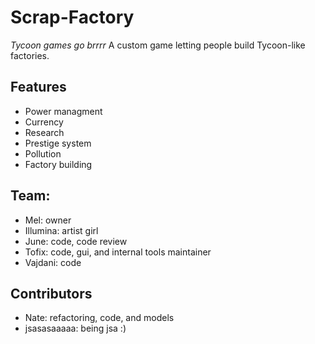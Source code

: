 # Scrap-Factory
*Tycoon games go brrrr*
A custom game letting people build Tycoon-like factories.

## Features
- Power managment
- Currency
- Research
- Prestige system
- Pollution
- Factory building

## Team:
- Mel: owner
- Illumina: artist girl
- June: code, code review
- Tofix: code, gui, and internal tools maintainer
- Vajdani: code

## Contributors
- Nate: refactoring, code, and models
- jsasasaaaaa: being jsa :)
